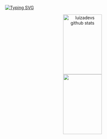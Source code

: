 [![Typing SVG](https://readme-typing-svg.herokuapp.com/?color=00FA9A&size=35&center=true&vCenter=true&width=1000&lines=Opa+tudo+bom?;No+momento+estou+ocupada+estudando...;HTML,+CSS+e+JavaScript:%29)](https://git.io/typing-svg)

<div align="center">  
  <img width="50%" height="195px" src="https://github-readme-stats.vercel.app/api?username=luizadevs&show_icons=true&count_private=true&hide_border=true&title_color=00FF7F&icon_color=00FA9A&text_color=c9d1d9&bg_color=2F4F4F" alt="luizadevs github stats" /> 
  <img width="50%" height="195px" src="https://github-readme-stats.vercel.app/api/top-langs/?username=luizadevs&layout=compact&hide_border=true&title_color=00FF7F&text_color=00FA9A&bg_color=2F4F4F" />
</div> 
